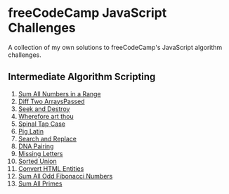 # freeCodeCamp JavaScript Challenges

A collection of my own solutions to freeCodeCamp's JavaScript algorithm challenges.

## Intermediate Algorithm Scripting

1. [Sum All Numbers in a Range]()
2. [Diff Two ArraysPassed]()
3. [Seek and Destroy]()
4. [Wherefore art thou]()
5. [Spinal Tap Case](spinal-case.js)
6. [Pig Latin](pig-latin.js)
7. [Search and Replace](search-and-replace.js)
8. [DNA Pairing](dna-pairing.js)
9. [Missing Letters](missing-letters.js)
10. [Sorted Union](sorted-union.js)
11. [Convert HTML Entities](convert-html-entities.js)
12. [Sum All Odd Fibonacci Numbers](sum-odd-fibonacci.js)
13. [Sum All Primes](sum-all-primes.js)

